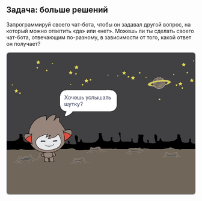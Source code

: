 ## Задача: больше решений

Запрограммируй своего чат-бота, чтобы он задавал другой вопрос, на который можно ответить «да» или «нет». Можешь ли ты сделать своего чат-бота, отвечающим по-разному, в зависимости от того, какой ответ он получает?

![скриншот](images/chatbot-joke.png)